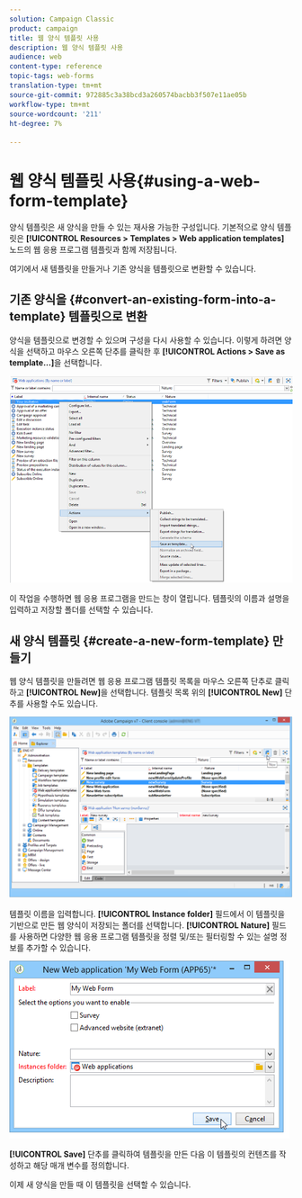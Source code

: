 ```yaml
---
solution: Campaign Classic
product: campaign
title: 웹 양식 템플릿 사용
description: 웹 양식 템플릿 사용
audience: web
content-type: reference
topic-tags: web-forms
translation-type: tm+mt
source-git-commit: 972885c3a38bcd3a260574bacbb3f507e11ae05b
workflow-type: tm+mt
source-wordcount: '211'
ht-degree: 7%

---
```



# 웹 양식 템플릿 사용{#using-a-web-form-template}

양식 템플릿은 새 양식을 만들 수 있는 재사용 가능한 구성입니다. 기본적으로 양식 템플릿은 **[!UICONTROL Resources > Templates > Web application templates]** 노드의 웹 응용 프로그램 템플릿과 함께 저장됩니다.

여기에서 새 템플릿을 만들거나 기존 양식을 템플릿으로 변환할 수 있습니다.

## 기존 양식을 {#convert-an-existing-form-into-a-template} 템플릿으로 변환

양식을 템플릿으로 변경할 수 있으며 구성을 다시 사용할 수 있습니다. 이렇게 하려면 양식을 선택하고 마우스 오른쪽 단추를 클릭한 후 **[!UICONTROL Actions > Save as template...]**&#x200B;을 선택합니다.

![](assets/s_ncs_admin_survey_saveastemplate.png)

이 작업을 수행하면 웹 응용 프로그램을 만드는 창이 열립니다. 템플릿의 이름과 설명을 입력하고 저장할 폴더를 선택할 수 있습니다.

## 새 양식 템플릿 {#create-a-new-form-template} 만들기

웹 양식 템플릿을 만들려면 웹 응용 프로그램 템플릿 목록을 마우스 오른쪽 단추로 클릭하고 **[!UICONTROL New]**&#x200B;을 선택합니다. 템플릿 목록 위의 **[!UICONTROL New]** 단추를 사용할 수도 있습니다.

![](assets/s_ncs_admin_survey_createtemplate.png)

템플릿 이름을 입력합니다. **[!UICONTROL Instance folder]** 필드에서 이 템플릿을 기반으로 만든 웹 양식이 저장되는 폴더를 선택합니다. **[!UICONTROL Nature]** 필드를 사용하면 다양한 웹 응용 프로그램 템플릿을 정렬 및/또는 필터링할 수 있는 설명 정보를 추가할 수 있습니다.

![](assets/s_ncs_admin_survey_createtemplate_details.png)

**[!UICONTROL Save]** 단추를 클릭하여 템플릿을 만든 다음 이 템플릿의 컨텐츠를 작성하고 해당 매개 변수를 정의합니다.

이제 새 양식을 만들 때 이 템플릿을 선택할 수 있습니다.
